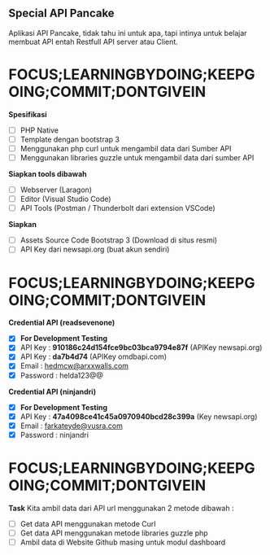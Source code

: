 ## Special API Pancake
Aplikasi API Pancake, tidak tahu ini untuk apa, tapi intinya untuk belajar membuat API entah Restfull API server atau Client.

# FOCUS;LEARNINGBYDOING;KEEPGOING;COMMIT;DONTGIVEIN

**Spesifikasi**
- [ ] PHP Native
- [ ] Template dengan bootstrap 3
- [ ] Menggunakan php curl untuk mengambil data dari Sumber API
- [ ] Menggunakan libraries guzzle untuk mengambil data dari sumber API

**Siapkan tools dibawah**
- [ ] Webserver (Laragon)
- [ ] Editor (Visual Studio Code)
- [ ] API Tools (Postman / Thunderbolt dari extension VSCode)

**Siapkan**
- [ ] Assets Source Code Bootstrap 3 (Download di situs resmi)
- [ ] API Key dari newsapi.org (buat akun sendiri)

# FOCUS;LEARNINGBYDOING;KEEPGOING;COMMIT;DONTGIVEIN

**Credential API (readsevenone)**
- [x] **For Development Testing**
- [x] API Key : **910186c24d154fce9bc03bca9794e87f** (APIKey newsapi.org)
- [x] API Key : **da7b4d74** (APIKey omdbapi.com)
- [x] Email : hedmcw@arxxwalls.com
- [x] Password : helda123@@

**Credential API (ninjandri)**
- [x] **For Development Testing**
- [x] API Key : **47a4098ce41c45a0970940bcd28c399a** (Key newsapi.org)
- [x] Email : farkateyde@vusra.com
- [x] Password : ninjandri

# FOCUS;LEARNINGBYDOING;KEEPGOING;COMMIT;DONTGIVEIN

**Task**
Kita ambil data dari API url menggunakan 2 metode dibawah : 
- [ ] Get data API menggunakan metode Curl
- [ ] Get data API menggunakan metode libraries guzzle php
- [ ] Ambil data di Website Github masing untuk modul dashboard
